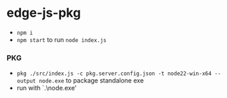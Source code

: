 
# edge-js-pkg

- `npm i`
- `npm start` to run `node index.js`


### PKG
- `pkg ./src/index.js -c pkg.server.config.json -t node22-win-x64 --output node.exe` to package standalone exe
- run with `.\node.exe'



